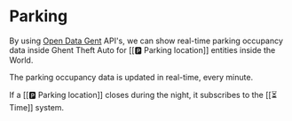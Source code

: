 # Parking

By using
[Open Data Gent](https://www.notion.so/Open-Data-Gent-64cb9944aeb44eebba264cbc2f2dac8d?pvs=21)
API's, we can show real-time parking occupancy data inside Ghent Theft Auto for
[[🅿️ Parking location]] entities inside the World.

The parking occupancy data is updated in real-time, every minute.

If a [[🅿️ Parking location]] closes during the night, it subscribes to the
[[⏳ Time]] system.
